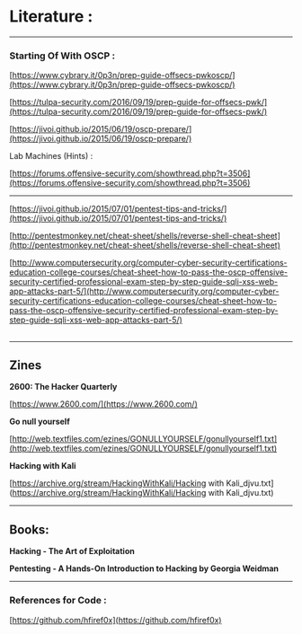 # Literature :

---

### **Starting Of With OSCP :**

[https://www.cybrary.it/0p3n/prep-guide-offsecs-pwkoscp/](https://www.cybrary.it/0p3n/prep-guide-offsecs-pwkoscp/)

[https://tulpa-security.com/2016/09/19/prep-guide-for-offsecs-pwk/](https://tulpa-security.com/2016/09/19/prep-guide-for-offsecs-pwk/)

[https://jivoi.github.io/2015/06/19/oscp-prepare/](https://jivoi.github.io/2015/06/19/oscp-prepare/)

Lab Machines \(Hints\) :

[https://forums.offensive-security.com/showthread.php?t=3506](https://forums.offensive-security.com/showthread.php?t=3506)

---

[https://jivoi.github.io/2015/07/01/pentest-tips-and-tricks/](https://jivoi.github.io/2015/07/01/pentest-tips-and-tricks/)

[http://pentestmonkey.net/cheat-sheet/shells/reverse-shell-cheat-sheet](http://pentestmonkey.net/cheat-sheet/shells/reverse-shell-cheat-sheet)

[http://www.computersecurity.org/computer-cyber-security-certifications-education-college-courses/cheat-sheet-how-to-pass-the-oscp-offensive-security-certified-professional-exam-step-by-step-guide-sqli-xss-web-app-attacks-part-5/](http://www.computersecurity.org/computer-cyber-security-certifications-education-college-courses/cheat-sheet-how-to-pass-the-oscp-offensive-security-certified-professional-exam-step-by-step-guide-sqli-xss-web-app-attacks-part-5/)

## 

---

## Zines

**2600: The Hacker Quarterly**

[https://www.2600.com/](https://www.2600.com/)

**Go null yourself**

[http://web.textfiles.com/ezines/GONULLYOURSELF/gonullyourself1.txt](http://web.textfiles.com/ezines/GONULLYOURSELF/gonullyourself1.txt)

**Hacking with Kali**

[https://archive.org/stream/HackingWithKali/Hacking with Kali\_djvu.txt](https://archive.org/stream/HackingWithKali/Hacking with Kali_djvu.txt)

---

## Books:

**Hacking - The Art of Exploitation**

**Pentesting - A Hands-On Introduction to Hacking by Georgia Weidman**

---

### References for Code :

[https://github.com/hfiref0x](https://github.com/hfiref0x)





